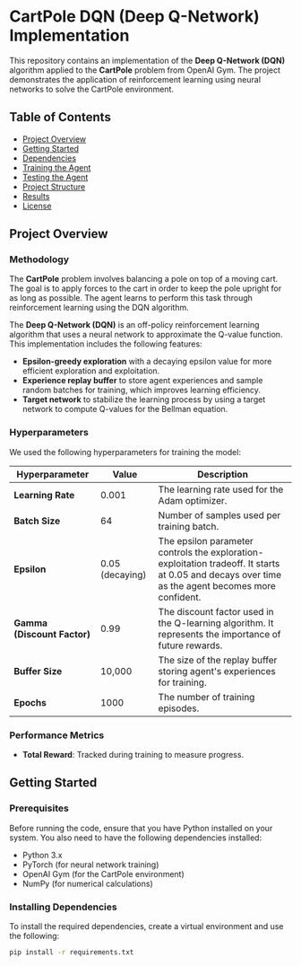 # CartPole DQN (Deep Q-Network) Implementation

This repository contains an implementation of the **Deep Q-Network (DQN)** algorithm applied to the **CartPole** problem from OpenAI Gym. The project demonstrates the application of reinforcement learning using neural networks to solve the CartPole environment.

## Table of Contents
- [Project Overview](#project-overview)
- [Getting Started](#getting-started)
- [Dependencies](#dependencies)
- [Training the Agent](#training-the-agent)
- [Testing the Agent](#testing-the-agent)
- [Project Structure](#project-structure)
- [Results](#results)
- [License](#license)

## Project Overview

### Methodology

The **CartPole** problem involves balancing a pole on top of a moving cart. The goal is to apply forces to the cart in order to keep the pole upright for as long as possible. The agent learns to perform this task through reinforcement learning using the DQN algorithm.

The **Deep Q-Network (DQN)** is an off-policy reinforcement learning algorithm that uses a neural network to approximate the Q-value function. This implementation includes the following features:
- **Epsilon-greedy exploration** with a decaying epsilon value for more efficient exploration and exploitation.
- **Experience replay buffer** to store agent experiences and sample random batches for training, which improves learning efficiency.
- **Target network** to stabilize the learning process by using a target network to compute Q-values for the Bellman equation.

### Hyperparameters
We used the following hyperparameters for training the model:

| Hyperparameter       | Value            | Description |
|----------------------|------------------|-------------|
| **Learning Rate**     | 0.001            | The learning rate used for the Adam optimizer. |
| **Batch Size**        | 64               | Number of samples used per training batch. |
| **Epsilon**           | 0.05 (decaying)  | The epsilon parameter controls the exploration-exploitation tradeoff. It starts at 0.05 and decays over time as the agent becomes more confident. |
| **Gamma (Discount Factor)** | 0.99      | The discount factor used in the Q-learning algorithm. It represents the importance of future rewards. |
| **Buffer Size**       | 10,000           | The size of the replay buffer storing agent's experiences for training. |
| **Epochs**            | 1000             | The number of training episodes. |

### Performance Metrics
- **Total Reward**: Tracked during training to measure progress.

## Getting Started

### Prerequisites

Before running the code, ensure that you have Python installed on your system. You also need to have the following dependencies installed:

- Python 3.x
- PyTorch (for neural network training)
- OpenAI Gym (for the CartPole environment)
- NumPy (for numerical calculations)

### Installing Dependencies

To install the required dependencies, create a virtual environment and use the following:

```bash
pip install -r requirements.txt